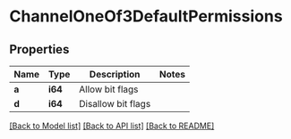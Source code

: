 # ChannelOneOf3DefaultPermissions

## Properties

Name | Type | Description | Notes
------------ | ------------- | ------------- | -------------
**a** | **i64** | Allow bit flags | 
**d** | **i64** | Disallow bit flags | 

[[Back to Model list]](../README.md#documentation-for-models) [[Back to API list]](../README.md#documentation-for-api-endpoints) [[Back to README]](../README.md)



